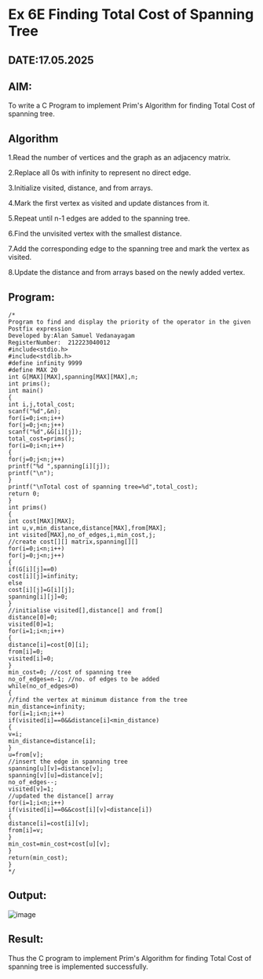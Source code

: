 # Ex 6E Finding Total Cost of Spanning Tree
## DATE:17.05.2025
## AIM:
To write a C Program to implement Prim's Algorithm for finding Total Cost of spanning tree.
## Algorithm
1.Read the number of vertices and the graph as an adjacency matrix.

2.Replace all 0s with infinity to represent no direct edge.

3.Initialize visited, distance, and from arrays.

4.Mark the first vertex as visited and update distances from it.

5.Repeat until n-1 edges are added to the spanning tree.

6.Find the unvisited vertex with the smallest distance.

7.Add the corresponding edge to the spanning tree and mark the vertex as visited.

8.Update the distance and from arrays based on the newly added vertex.

## Program:
```
/*
Program to find and display the priority of the operator in the given Postfix expression
Developed by:Alan Samuel Vedanayagam
RegisterNumber:  212223040012
#include<stdio.h>
#include<stdlib.h>
#define infinity 9999
#define MAX 20
int G[MAX][MAX],spanning[MAX][MAX],n;
int prims();
int main()
{
int i,j,total_cost;
scanf("%d",&n);
for(i=0;i<n;i++)
for(j=0;j<n;j++)
scanf("%d",&G[i][j]);
total_cost=prims();
for(i=0;i<n;i++)
{
for(j=0;j<n;j++)
printf("%d ",spanning[i][j]);
printf("\n");
}
printf("\nTotal cost of spanning tree=%d",total_cost);
return 0;
}
int prims()
{
int cost[MAX][MAX];
int u,v,min_distance,distance[MAX],from[MAX];
int visited[MAX],no_of_edges,i,min_cost,j;
//create cost[][] matrix,spanning[][]
for(i=0;i<n;i++)
for(j=0;j<n;j++)
{
if(G[i][j]==0)
cost[i][j]=infinity;
else
cost[i][j]=G[i][j];
spanning[i][j]=0;
}
//initialise visited[],distance[] and from[]
distance[0]=0;
visited[0]=1;
for(i=1;i<n;i++)
{
distance[i]=cost[0][i];
from[i]=0;
visited[i]=0;
}
min_cost=0; //cost of spanning tree
no_of_edges=n-1; //no. of edges to be added
while(no_of_edges>0)
{
//find the vertex at minimum distance from the tree
min_distance=infinity;
for(i=1;i<n;i++)
if(visited[i]==0&&distance[i]<min_distance)
{
v=i;
min_distance=distance[i];
}
u=from[v];
//insert the edge in spanning tree
spanning[u][v]=distance[v];
spanning[v][u]=distance[v];
no_of_edges--;
visited[v]=1;
//updated the distance[] array
for(i=1;i<n;i++)
if(visited[i]==0&&cost[i][v]<distance[i])
{
distance[i]=cost[i][v];
from[i]=v;
}
min_cost=min_cost+cost[u][v];
}
return(min_cost);
}
*/
```

## Output:

![image](https://github.com/user-attachments/assets/b3fe210a-90e6-43da-8664-9c6516cd86ce)


## Result:
Thus the C program to implement Prim's Algorithm for finding Total Cost of spanning tree is implemented successfully.

